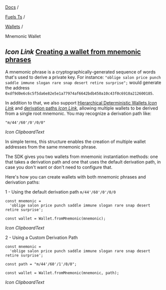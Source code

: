 [Docs](https://docs.fuel.network/) /

[Fuels Ts](https://docs.fuel.network/docs/fuels-ts/) /

[Wallets](https://docs.fuel.network/docs/fuels-ts/wallets/) /

Mnemonic Wallet

## _Icon Link_ [Creating a wallet from mnemonic phrases](https://docs.fuel.network/docs/fuels-ts/wallets/mnemonic-wallet/\#creating-a-wallet-from-mnemonic-phrases)

A mnemonic phrase is a cryptographically-generated sequence of words that's used to derive a private key. For instance: `"oblige salon price punch saddle immune slogan rare snap desert retire surprise";` would generate the address `0xdf9d0e6c6c5f5da6e82e5e1a77974af6642bdb450a10c43f0c6910a212600185`.

In addition to that, we also support [Hierarchical Deterministic Wallets _Icon Link_](https://www.ledger.com/academy/crypto/what-are-hierarchical-deterministic-hd-wallets) and [derivation paths _Icon Link_](https://learnmeabitcoin.com/technical/derivation-paths), allowing multiple wallets to be derived from a single root mnemonic. You may recognize a derivation path like:

```fuel_Box fuel_Box-idXKMmm-css
"m/44'/60'/0'/0/0"
```

_Icon ClipboardText_

In simple terms, this structure enables the creation of multiple wallet addresses from the same mnemonic phrase.

The SDK gives you two wallets from mnemonic instantiation methods: one that takes a derivation path and one that uses the default derivation path, in case you don't want or don't need to configure that.

Here's how you can create wallets with both mnemonic phrases and derivation paths:

1 - Using the default derivation path `m/44'/60'/0'/0/0`

```fuel_Box fuel_Box-idXKMmm-css
const mnemonic =
  'oblige salon price punch saddle immune slogan rare snap desert retire surprise';

const wallet = Wallet.fromMnemonic(mnemonic);
```

_Icon ClipboardText_

2 - Using a Custom Derivation Path

```fuel_Box fuel_Box-idXKMmm-css
const mnemonic =
  'oblige salon price punch saddle immune slogan rare snap desert retire surprise';

const path = "m/44'/60'/1'/0/0";

const wallet = Wallet.fromMnemonic(mnemonic, path);
```

_Icon ClipboardText_